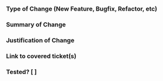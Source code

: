 ### Type of Change (New Feature, Bugfix, Refactor, etc)

### Summary of Change

### Justification of Change

### Link to covered ticket(s)

### Tested? [ ]
